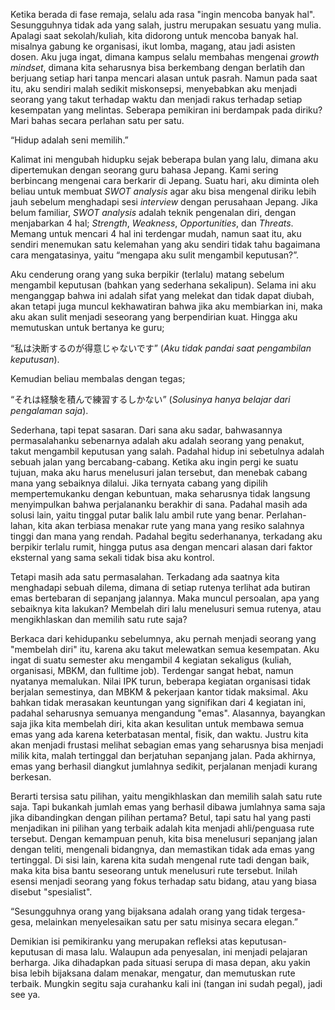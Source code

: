 Ketika berada di fase remaja, selalu ada rasa "ingin mencoba banyak hal". Sesungguhnya tidak ada yang salah, justru merupakan sesuatu yang mulia. Apalagi saat sekolah/kuliah, kita didorong untuk mencoba banyak hal. misalnya gabung ke organisasi, ikut lomba, magang, atau jadi asisten dosen. Aku juga ingat, dimana kampus selalu membahas mengenai *growth mindset*, dimana kita seharusnya bisa berkembang dengan berlatih dan berjuang setiap hari tanpa mencari alasan untuk pasrah. Namun pada saat itu, aku sendiri malah sedikit miskonsepsi, menyebabkan aku menjadi seorang yang takut terhadap waktu dan menjadi rakus terhadap setiap kesempatan yang melintas. Seberapa pemikiran ini berdampak pada diriku? Mari bahas secara perlahan satu per satu.

“Hidup adalah seni memilih.”

Kalimat ini mengubah hidupku sejak beberapa bulan yang lalu, dimana aku dipertemukan dengan seorang guru bahasa Jepang. Kami sering berbincang mengenai cara berkarir di Jepang. Suatu hari, aku diminta oleh beliau untuk membuat *SWOT analysis* agar aku bisa mengenal diriku lebih jauh sebelum menghadapi sesi *interview* dengan perusahaan Jepang. Jika belum familiar, *SWOT analysis* adalah teknik pengenalan diri, dengan menjabarkan 4 hal; *Strength*, *Weakness*, *Opportunities*, dan *Threats*. Memang untuk mencari 4 hal ini terdengar mudah, namun saat itu, aku sendiri menemukan satu kelemahan yang aku sendiri tidak tahu bagaimana cara mengatasinya, yaitu “mengapa aku sulit mengambil keputusan?”.

Aku cenderung orang yang suka berpikir (terlalu) matang sebelum mengambil keputusan (bahkan yang sederhana sekalipun). Selama ini aku menganggap bahwa ini adalah sifat yang melekat dan tidak dapat diubah, akan tetapi juga muncul kekhawatiran bahwa jika aku membiarkan ini, maka aku akan sulit menjadi seseorang yang berpendirian kuat. Hingga aku memutuskan untuk bertanya ke guru;

“私は決断するのが得意じゃないです” (*Aku tidak pandai saat pengambilan keputusan*). 

Kemudian beliau membalas dengan tegas;

“それは経験を積んで練習するしかない” (*Solusinya hanya belajar dari pengalaman saja*).

Sederhana, tapi tepat sasaran. Dari sana aku sadar, bahwasannya permasalahanku sebenarnya adalah aku adalah seorang yang penakut, takut mengambil keputusan yang salah. Padahal hidup ini sebetulnya adalah sebuah jalan yang bercabang-cabang. Ketika aku ingin pergi ke suatu tujuan, maka aku harus menelusuri jalan tersebut, dan menebak cabang mana yang sebaiknya dilalui. Jika ternyata cabang yang dipilih mempertemukanku dengan kebuntuan, maka seharusnya tidak langsung menyimpulkan bahwa perjalananku berakhir di sana. Padahal masih ada solusi lain, yaitu tinggal putar balik lalu ambil rute yang benar. Perlahan-lahan, kita akan terbiasa menakar rute yang mana yang resiko salahnya tinggi dan mana yang rendah. Padahal begitu sederhananya, terkadang aku berpikir terlalu rumit, hingga putus asa dengan mencari alasan dari faktor eksternal yang sama sekali tidak bisa aku kontrol.

Tetapi masih ada satu permasalahan. Terkadang ada saatnya kita menghadapi sebuah dilema, dimana di setiap rutenya terlihat ada butiran emas bertebaran di sepanjang jalannya. Maka muncul persoalan, apa yang sebaiknya kita lakukan? Membelah diri lalu menelusuri semua rutenya, atau mengikhlaskan dan memilih satu rute saja?

Berkaca dari kehidupanku sebelumnya, aku pernah menjadi seorang yang "membelah diri" itu, karena aku takut melewatkan semua kesempatan. Aku ingat di suatu semester aku mengambil 4 kegiatan sekaligus (kuliah, organisasi, MBKM, dan fulltime job). Terdengar sangat hebat, namun nyatanya memalukan. Nilai IPK turun, beberapa kegiatan organisasi tidak berjalan semestinya, dan MBKM & pekerjaan kantor tidak maksimal. Aku bahkan tidak merasakan keuntungan yang signifikan dari 4 kegiatan ini, padahal seharusnya semuanya mengandung "emas". Alasannya, bayangkan saja jika kita membelah diri, kita akan kesulitan untuk membawa semua emas yang ada karena keterbatasan mental, fisik, dan waktu. Justru kita akan menjadi frustasi melihat sebagian emas yang seharusnya bisa menjadi milik kita, malah tertinggal dan berjatuhan sepanjang jalan. Pada akhirnya, emas yang berhasil diangkut jumlahnya sedikit, perjalanan menjadi kurang berkesan.

Berarti tersisa satu pilihan, yaitu mengikhlaskan dan memilih salah satu rute saja. Tapi bukankah jumlah emas yang berhasil dibawa jumlahnya sama saja jika dibandingkan dengan pilihan pertama? Betul, tapi satu hal yang pasti menjadikan ini pilihan yang terbaik adalah kita menjadi ahli/penguasa rute tersebut. Dengan kemampuan penuh, kita bisa menelusuri sepanjang jalan dengan teliti, mengenali bidangnya, dan memastikan tidak ada emas yang tertinggal. Di sisi lain, karena kita sudah mengenal rute tadi dengan baik, maka kita bisa bantu seseorang untuk menelusuri rute tersebut. Inilah esensi menjadi seorang yang fokus terhadap satu bidang, atau yang biasa disebut "spesialist".

“Sesungguhnya orang yang bijaksana adalah orang yang tidak tergesa-gesa, melainkan menyelesaikan satu per satu misinya secara elegan.”

Demikian isi pemikiranku yang merupakan refleksi atas keputusan-keputusan di masa lalu. Walaupun ada penyesalan, ini menjadi pelajaran berharga. Jika dihadapkan pada situasi serupa di masa depan, aku yakin bisa lebih bijaksana dalam menakar, mengatur, dan memutuskan rute terbaik. Mungkin segitu saja curahanku kali ini (tangan ini sudah pegal), jadi see ya.
